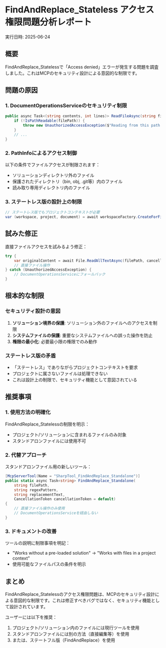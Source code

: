 # FindAndReplace_Stateless アクセス権限問題分析レポート

実行日時: 2025-06-24

## 概要

FindAndReplace_Statelessで「Access denied」エラーが発生する問題を調査しました。これはMCPのセキュリティ設計による意図的な制限です。

## 問題の原因

### 1. DocumentOperationsServiceのセキュリティ制限

```csharp
public async Task<(string contents, int lines)> ReadFileAsync(string filePath, ...) {
    if (!IsPathReadable(filePath)) {
        throw new UnauthorizedAccessException($"Reading from this path is not allowed: {filePath}");
    }
    // ...
}
```

### 2. PathInfoによるアクセス制御

以下の条件でファイルアクセスが制限されます：

- ソリューションディレクトリ外のファイル
- 保護されたディレクトリ（bin, obj, .git等）内のファイル
- 読み取り専用ディレクトリ内のファイル

### 3. ステートレス版の設計上の制限

```csharp
// ステートレス版でもプロジェクトコンテキストが必要
var (workspace, project, document) = await workspaceFactory.CreateForFileAsync(filePath);
```

## 試みた修正

直接ファイルアクセスを試みるよう修正：

```csharp
try {
    var originalContent = await File.ReadAllTextAsync(filePath, cancellationToken);
    // 直接ファイル操作
} catch (UnauthorizedAccessException) {
    // DocumentOperationsServiceにフォールバック
}
```

## 根本的な制限

### セキュリティ設計の意図

1. **ソリューション境界の保護**: ソリューション外のファイルへのアクセスを制限
2. **システムファイルの保護**: 重要なシステムファイルへの誤った操作を防止
3. **権限の最小化**: 必要最小限の権限でのみ動作

### ステートレス版の矛盾

- 「ステートレス」でありながらプロジェクトコンテキストを要求
- プロジェクトに属さないファイルは処理できない
- これは設計上の制限で、セキュリティ機能として意図されている

## 推奨事項

### 1. 使用方法の明確化

FindAndReplace_Statelessの制限を明示：
- プロジェクト/ソリューションに含まれるファイルのみ対象
- スタンドアロンファイルには使用不可

### 2. 代替アプローチ

スタンドアロンファイル用の新しいツール：
```csharp
[McpServerTool(Name = "SharpTool_FindAndReplace_Standalone")]
public static async Task<string> FindAndReplace_Standalone(
    string filePath,
    string regexPattern,
    string replacementText,
    CancellationToken cancellationToken = default)
{
    // 直接ファイル操作のみ使用
    // DocumentOperationsServiceを経由しない
}
```

### 3. ドキュメントの改善

ツールの説明に制限事項を明記：
- "Works without a pre-loaded solution" → "Works with files in a project context"
- 使用可能なファイルパスの条件を明示

## まとめ

FindAndReplace_Statelessのアクセス権限問題は、MCPのセキュリティ設計による意図的な制限です。これは修正すべきバグではなく、セキュリティ機能として設計されています。

ユーザーには以下を推奨：
1. プロジェクト/ソリューション内のファイルには現行ツールを使用
2. スタンドアロンファイルには別の方法（直接編集等）を使用
3. または、ステートフル版（FindAndReplace）を使用